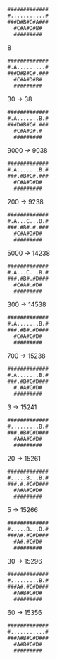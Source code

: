

```
#############
#...........#
###D#B#C#A###
  #C#A#D#B#
  #########
```
8

```
#############
#.A.........#
###D#B#C#.###
  #C#A#D#B#
  #########
```
30
-> 38

```
#############
#.A.......B.#
###D#B#C#.###
  #C#A#D#.#
  #########
```
9000
-> 9038


```
#############
#.A.......B.#
###.#B#C#.###
  #C#A#D#D#
  #########
```
200
-> 9238

```
#############
#.A...C...B.#
###.#B#.#.###
  #C#A#D#D#
  #########
```
5000
-> 14238

```
#############
#.A...C...B.#
###.#B#.#D###
  #C#A#.#D#
  #########
```
300
-> 14538


```
#############
#.A.......B.#
###.#B#.#D###
  #C#A#C#D#
  #########
```

700
-> 15238


```
#############
#.A.......B.#
###.#B#C#D###
  #.#A#C#D#
  #########
```
3
-> 15241

```
#############
#.........B.#
###.#B#C#D###
  #A#A#C#D#
  #########
```
20
-> 15261

```
#############
#.....B...B.#
###.#.#C#D###
  #A#A#C#D#
  #########
```
5
-> 15266

```
#############
#.....B...B.#
###A#.#C#D###
  #A#.#C#D#
  #########
```
30
-> 15296

```
#############
#.........B.#
###A#.#C#D###
  #A#B#C#D#
  #########
```
60
-> 15356

```
#############
#...........#
###A#B#C#D###
  #A#B#C#D#
  #########
```


